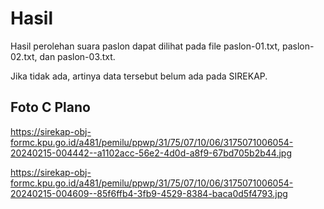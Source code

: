 # Hasil

Hasil perolehan suara paslon dapat dilihat pada file paslon-01.txt, paslon-02.txt, dan paslon-03.txt.

Jika tidak ada, artinya data tersebut belum ada pada SIREKAP.

## Foto C Plano

https://sirekap-obj-formc.kpu.go.id/a481/pemilu/ppwp/31/75/07/10/06/3175071006054-20240215-004442--a1102acc-56e2-4d0d-a8f9-67bd705b2b44.jpg

https://sirekap-obj-formc.kpu.go.id/a481/pemilu/ppwp/31/75/07/10/06/3175071006054-20240215-004609--85f6ffb4-3fb9-4529-8384-baca0d5f4793.jpg
